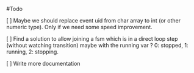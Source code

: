 #Todo

[ ] Maybe we should replace event uid from char array to int (or other numeric type).
Only if we need some speed improvement.

[ ] Find a solution to allow joining a fsm which is in a direct loop step (without watching 
transition) maybe with the running var ? 0: stopped, 1: running, 2: stopping. 

[ ] Write more documentation
